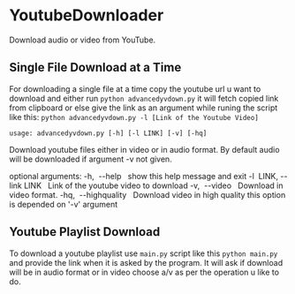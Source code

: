 # YoutubeDownloader
Download audio or video from YouTube.

## Single File Download at a Time
For downloading a single file at a time copy the youtube url u want to download and either
run `python advancedyvdown.py` it will fetch copied link from clipboard or else give the link
as an argument while runing the script like this: `python advancedyvdown.py -l [Link of the Youtube Video]`

`usage: advancedyvdown.py [-h] [-l LINK] [-v] [-hq]`

Download youtube files either in video or in audio format. By default audio will be
downloaded if argument -v not given.

optional arguments:
  -h,&nbsp; --help &nbsp;     show this help message and exit
  -l &nbsp;LINK, --link LINK &nbsp;  Link of the youtube video to download
  -v,&nbsp; --video    &nbsp;       Download in video format.
  -hq,&nbsp; --highquality &nbsp;    Download video in high quality this option is depended on '-v' argument
  
## Youtube Playlist Download
To download a youtube playlist use `main.py` script like this `python main.py`
and provide the link when it is asked by the program.
It will ask if download will be in audio format or in video choose a/v as per the operation 
u like to do.
